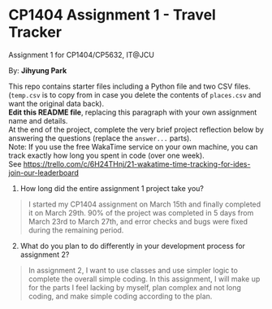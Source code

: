 # CP1404 Assignment 1 - Travel Tracker
Assignment 1 for CP1404/CP5632, IT@JCU

By: **Jihyung Park**  


This repo contains starter files including a Python file and two CSV files.  
(`temp.csv` is to copy from in case you delete the contents of `places.csv` and want the original data back).  
**Edit this README file**, replacing this paragraph with your own assignment name and details.  
At the end of the project, complete the very brief project reflection below by answering the questions (replace the `answer...` parts).  
Note: If you use the free WakaTime service on your own machine, you can track exactly how long you spent in code (over one week).  
See https://trello.com/c/6H24THnj/21-wakatime-time-tracking-for-ides-join-our-leaderboard

1. How long did the entire assignment 1 project take you?
> I started my CP1404 assignment on March 15th and finally completed it on March 29th. 90% of the project was completed in 5 days from March 23rd to March 27th, and error checks and bugs were fixed during the remaining period.

2. What do you plan to do  differently in your development process for assignment 2?
>In assignment 2, I want to use classes and use simpler logic to complete the overall simple coding. In this assignment, I will make up for the parts I feel lacking by myself, plan complex and not long coding, and make simple coding according to the plan.
